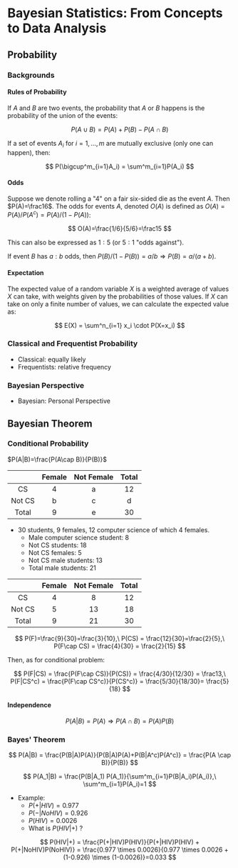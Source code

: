 # Bayesian Statistics: From Concepts to Data Analysis

## Probability

### Backgrounds

#### Rules of Probability

If $A$ and $B$ are two events, the probability that $A$ or $B$ happens is the probability of the union of the events:

$$
P(A\cup B)=P(A) + P(B) - P(A\cap B)
$$

If a set of events $A_i$ for $i = 1, \dots, m$ are mutually exclusive (only one can happen), then:

$$
P(\bigcup^m_{i=1}A_i) = \sum^m_{i=1}P(A_i)
$$

#### Odds

Suppose we denote rolling a "$4$" on a fair six-sided die as the event $A$. Then $P(A)=\frac16$. The odds for events $A$, denoted $O(A)$ is defined as $O(A) = P(A)/P(A^c)=P(A)/(1-P(A))$:

$$
O(A)=\frac{1/6}{5/6}=\frac15
$$

This can also be expressed as $1:5$ (or $5:1$ "odds against").

If event $B$ has $a:b$ odds, then $P(B)/(1-P(B))=a/b \Rightarrow P(B)=a/(a+b)$.

#### Expectation

The expected value of a random variable $X$ is a weighted average of values $X$ can take, with weights given by the probabilities of those values. If $X$ can take on only a finite number of values, we can calculate the expected value as:

$$
E(X) = \sum^n_{i=1} x_i \cdot P(X=x_i)
$$

### Classical and Frequentist Probability

- Classical: equally likely
- Frequentists: relative frequency

### Bayesian Perspective

- Bayesian: Personal Perspective

## Bayesian Theorem

### Conditional Probability

$P(A|B)=\frac{P(A\cap B)}{P(B)}$

|        | Female | Not Female | Total |
|:------:|:------:|:---------:|:-----:|
|   CS   |    4   |     a     |   12  |
| Not CS |    b   |     c     |   d   |
|  Total |    9   |     e     |   30  |

- 30 students, 9 females, 12 computer science of which 4 females.
	- Male computer science student: 8
	- Not CS students: 18
	- Not CS females: 5
	- Not CS male students: 13
	- Total male students: 21

|        | Female | Not Female | Total |
|:------:|:------:|:----------:|:-----:|
|   CS   |   4    |     8      |  12   |
| Not CS |   5    |     13     |  18   |
| Total  |   9    |     21     |  30   | 

$$
P(F)=\frac{9}{30}=\frac{3}{10},\ P(CS) = \frac{12}{30}=\frac{2}{5},\ P(F\cap CS) = \frac{4}{30} = \frac{2}{15}
$$

Then, as for conditional problem:

$$
P(F|CS) = \frac{P(F\cap CS)}{P(CS)} = \frac{4/30}{12/30} = \frac13,\ P(F|CS^c) = \frac{P(F\cap CS^c)}{P(CS^c)} = \frac{5/30}{18/30}= \frac{5}{18}
$$

#### Independence

$$
P(A|B) = P(A) \Rightarrow P(A\cap B) = P(A)P(B)
$$

### Bayes' Theorem

$$
P(A|B) = \frac{P(B|A)P(A)}{P(B|A)P(A)+P(B|A^c)P(A^c)} = \frac{P(A \cap B)}{P(B)}
$$


$$
P(A_1|B) = \frac{P(B|A_1) P(A_1)}{\sum^m_{i=1}P(B|A_i)P(A_i)},\ \sum^m_{i=1}P(A_i)=1
$$

- Example: 
	- $P(+|HIV) = 0.977$
	- $P(-|NoHIV) = 0.926$
	- $P(HIV) = 0.0026$
	- What is $P(HIV|+)$ ?

$$
P(HIV|+) = \frac{P(+|HIV)P(HIV)}{P(+|HIV)P(HIV) + P(+|NoHIV)P(NoHIV)} = \frac{0.977 \times 0.0026}{0.977 \times 0.0026 + (1-0.926) \times (1-0.0026)}=0.033
$$